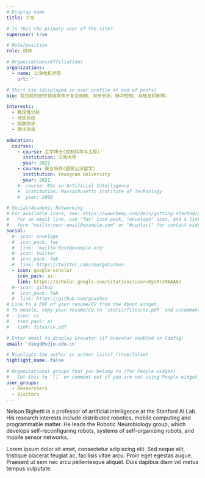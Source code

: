 ```yaml
---
# Display name
title: 丁东

# Is this the primary user of the site?
superuser: true

# Role/position
role: 讲师

# Organizations/Affiliations
organizations:
  - name: 上海电机学院
    url: ''

# Short bio (displayed in user profile at end of posts)
bio: 我目前的研究领域聚焦于复杂网络、同步分析、脉冲控制、自触发机制等。

interests:
  - 稳定性分析
  - 动态系统
  - 指数同步
  - 欺诈攻击

education:
  courses:
    - course: 工学博士(控制科学与工程)
      institution: 江南大学
      year: 2022
    - course: 联合培养(国家公派留学)
      institution: Yeungnam University
      year: 2021
    #- course: BSc in Artificial Intelligence
    #  institution: Massachusetts Institute of Technology
    #  year: 2008

# Social/Academic Networking
# For available icons, see: https://wowchemy.com/docs/getting-started/page-builder/#icons
#   For an email link, use "fas" icon pack, "envelope" icon, and a link in the
#   form "mailto:your-email@example.com" or "#contact" for contact widget.
social:
  #- icon: envelope
  #  icon_pack: fas
  #  link: 'mailto:test@example.org'
  #- icon: twitter
  #  icon_pack: fab
  #  link: https://twitter.com/GeorgeCushen
  - icon: google-scholar
    icon_pack: ai
    link: https://scholar.google.com/citations?user=DysRrzMAAAAJ
  #- icon: github
  #  icon_pack: fab
  #  link: https://github.com/gcushen
# Link to a PDF of your resume/CV from the About widget.
# To enable, copy your resume/CV to `static/files/cv.pdf` and uncomment the lines below.
# - icon: cv
#   icon_pack: ai
#   link: files/cv.pdf

# Enter email to display Gravatar (if Gravatar enabled in Config)
email: 'dingd@sdju.edu.cn'

# Highlight the author in author lists? (true/false)
highlight_name: false

# Organizational groups that you belong to (for People widget)
#   Set this to `[]` or comment out if you are not using People widget.
user_groups:
  - Researchers
  - Visitors
---
```


Nelson Bighetti is a professor of artificial intelligence at the Stanford AI Lab. His research interests include distributed robotics, mobile computing and programmable matter. He leads the Robotic Neurobiology group, which develops self-reconfiguring robots, systems of self-organizing robots, and mobile sensor networks.

Lorem ipsum dolor sit amet, consectetur adipiscing elit. Sed neque elit, tristique placerat feugiat ac, facilisis vitae arcu. Proin eget egestas augue. Praesent ut sem nec arcu pellentesque aliquet. Duis dapibus diam vel metus tempus vulputate.
